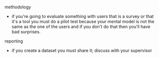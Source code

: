 
methodology
- if you're going to evaluate something with users that is a survey or that it's a tool you must do a pilot test because your mental model is not the same as the one of the users and if you don't do that then you'll have bad surprises.

reporting
- if you create a dataset you must share it; discuss with your supervisor 